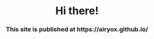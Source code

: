 <h1 align="center">Hi there!</a> 

<h3 align="center">This site is published at https://airyox.github.io/</h3>